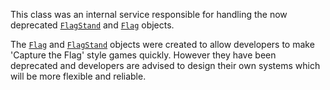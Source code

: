 This class was an internal service responsible for handling the now deprecated
[`FlagStand`](https://create.roblox.com/docs/reference/engine/classes/FlagStand) and [`Flag`](https://create.roblox.com/docs/reference/engine/classes/Flag) objects.

The [`Flag`](https://create.roblox.com/docs/reference/engine/classes/Flag) and [`FlagStand`](https://create.roblox.com/docs/reference/engine/classes/FlagStand) objects were created to allow
developers to make 'Capture the Flag' style games quickly. However they have
been deprecated and developers are advised to design their own systems which
will be more flexible and reliable.